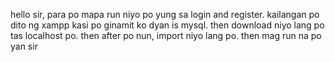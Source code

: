 hello sir, para po mapa run niyo po yung sa login and register. kailangan po dito ng xampp kasi po ginamit ko dyan is mysql. then download niyo lang po tas localhost po. then after po nun, import niyo lang po. then mag run na po yan sir 
